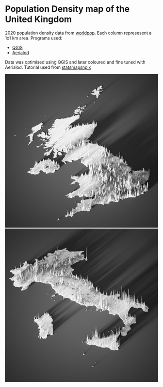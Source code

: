 # Population Density map of the United Kingdom

2020 population density data from [worldpop](https://www.worldpop.org/geodata/summary?id=44435).  Each column represesent a 1x1 km area.  Programs used: 
- [QGIS](https://qgis.org/en/site/)  
- [Aerialod](https://ephtracy.github.io/index.html?page=aerialod)

Data was optimised using QGIS and later coloured and fine tuned with Aerialod.
Tutorial used from [statsmapsnpix](http://www.statsmapsnpix.com/2020/11/how-to-make-3d-population-density.html)

![](gbr-pop-density1024.png)
![](italy-pop-density.png)
